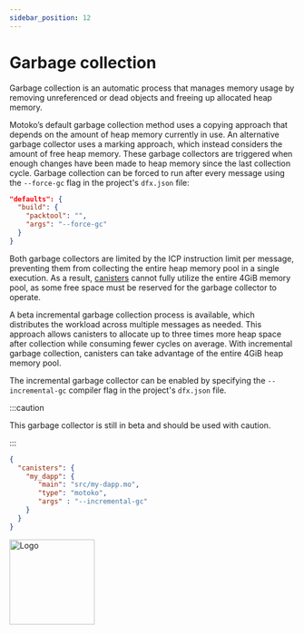 ```yaml
---
sidebar_position: 12
---
```


# Garbage collection

Garbage collection is an automatic process that manages memory usage by removing unreferenced or dead objects and freeing up allocated heap memory.

Motoko’s default garbage collection method uses a copying approach that depends on the amount of heap memory currently in use. An alternative garbage collector uses a marking approach, which instead considers the amount of free heap memory. These garbage collectors are triggered when enough changes have been made to heap memory since the last collection cycle. Garbage collection can be forced to run after every message using the `--force-gc` flag in the project's `dfx.json` file:

```json
"defaults": {
  "build": {
    "packtool": "",
    "args": "--force-gc"
  }
}
```

Both garbage collectors are limited by the ICP instruction limit per message, preventing them from collecting the entire heap memory pool in a single execution. As a result, [canisters](https://internetcomputer.org/docs/building-apps/essentials/canisters) cannot fully utilize the entire 4GiB memory pool, as some free space must be reserved for the garbage collector to operate.

A beta incremental garbage collection process is available, which distributes the workload across multiple messages as needed. This approach allows canisters to allocate up to three times more heap space after collection while consuming fewer cycles on average. With incremental garbage collection, canisters can take advantage of the entire 4GiB heap memory pool.

The incremental garbage collector can be enabled by specifying the `--incremental-gc` compiler flag in the project's `dfx.json` file.

:::caution

This garbage collector is still in beta and should be used with caution.

:::


```json
{
  "canisters": {
    "my_dapp": {
       "main": "src/my-dapp.mo",
       "type": "motoko",
       "args" : "--incremental-gc"
    }
  }
}
```


<img src="https://cdn-assets-eu.frontify.com/s3/frontify-enterprise-files-eu/eyJwYXRoIjoiZGZpbml0eVwvYWNjb3VudHNcLzAxXC80MDAwMzA0XC9wcm9qZWN0c1wvNFwvYXNzZXRzXC8zOFwvMTc2XC9jZGYwZTJlOTEyNDFlYzAzZTQ1YTVhZTc4OGQ0ZDk0MS0xNjA1MjIyMzU4LnBuZyJ9:dfinity:9Q2_9PEsbPqdJNAQ08DAwqOenwIo7A8_tCN4PSSWkAM?width=2400" alt="Logo" width="150" height="150" />
